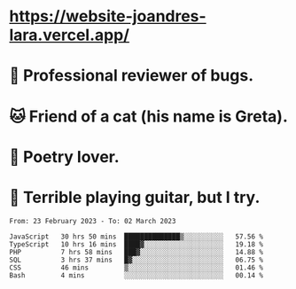 # https://website-joandres-lara.vercel.app/
# 🐛 Professional reviewer of bugs.
# 🐱 Friend of a cat (his name is Greta).
# 📜 Poetry lover.
# 🎸 Terrible playing guitar, but I try.

<!--START_SECTION:waka-->

```text
From: 23 February 2023 - To: 02 March 2023

JavaScript   30 hrs 50 mins  ██████████████▒░░░░░░░░░░   57.56 %
TypeScript   10 hrs 16 mins  ████▓░░░░░░░░░░░░░░░░░░░░   19.18 %
PHP          7 hrs 58 mins   ███▓░░░░░░░░░░░░░░░░░░░░░   14.88 %
SQL          3 hrs 37 mins   █▓░░░░░░░░░░░░░░░░░░░░░░░   06.75 %
CSS          46 mins         ▒░░░░░░░░░░░░░░░░░░░░░░░░   01.46 %
Bash         4 mins          ░░░░░░░░░░░░░░░░░░░░░░░░░   00.14 %
```

<!--END_SECTION:waka-->
